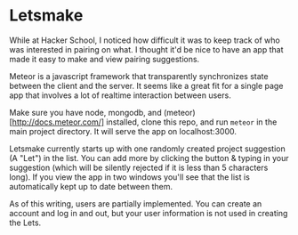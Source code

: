 Letsmake
========

While at Hacker School, I noticed how difficult it was to keep track of who was interested in pairing on what.  I thought it'd be nice to have an app that made it easy to make and view pairing suggestions.

Meteor is a javascript framework that transparently synchronizes state between the client and the server.  It seems like a great fit for a single page app that involves a lot of realtime interaction between users.

Make sure you have node, mongodb, and (meteor)[http://docs.meteor.com/] installed, clone this repo, and run `meteor` in the main project directory.  It will serve the app on localhost:3000.

Letsmake currently starts up with one randomly created project suggestion (A "Let") in the list.  You can add more by clicking the button & typing in your suggestion (which will be silently rejected if it is less than 5 characters long).  If you view the app in two windows you'll see that the list is automatically kept up to date between them.

As of this writing, users are partially implemented.  You can create an account and log in and out, but your user information is not used in creating the Lets.
